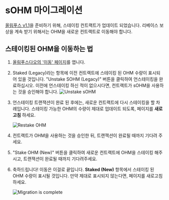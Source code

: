 # sOHM 마이그레이션

[올림푸스 v1.1](https://olympusdao.medium.com/olympus-v1-1-a5c6a48be7d1)을 준비하기 위해, 스테이킹 컨트랙트가 업데이트 되었습니다. 리베이스 보상을 계속 받기 위해서는 OHM을 새로운 컨트랙트로 이동해야 합니다. 

## 스테이킹된 OHM을 이동하는 법 <a id="how-to-migrate-your-staked-ohm"></a>

1. [올림푸스다오의 '이동' 페이지](https://app.olympusdao.finance/#/stake/migrate)를 엽니다.
2. Staked \(Legacy\)라는 항목에 이전 컨트랙트에 스테이킹 된 OHM 수량이 표시되어 있을 것입니다. "Unstake SOHM \(Legacy\)" 버튼을 클릭하여 언스테이킹을 완료하십시오. 이전에 언스테이킹 하신 적이 없으시다면, 컨트랙트가 sOHM을 사용하는 것을 승인해야 합니다.                                        ![Unstake sOHM](https://firebasestorage.googleapis.com/v0/b/gitbook-28427.appspot.com/o/assets%2F-MV4hwONledQK5nEDaUc%2Fsync%2F5575954262bee9fc6c7abb4d5d8a3c9423db0bd6.png?generation=1623848974079663&alt=media)​
3. 언스테이킹 트랜잭션이 완료 된 후에는, 새로운 컨트랙트에 다시 스테이킹을 할 차례입니다. 스테이킹 가능한 OHM의 수량이 제대로 업데이트 되도록, 페이지를 **새로고침** 하세요.

   ​![Restake OHM](https://firebasestorage.googleapis.com/v0/b/gitbook-28427.appspot.com/o/assets%2F-MV4hwONledQK5nEDaUc%2Fsync%2Fe86fa7d61586cf609f2c37d369c8cdc6bc87b547.png?generation=1623848975878460&alt=media)​

4. 컨트랙트가 OHM을 사용하는 것을 승인한 뒤, 트랜잭션이 완료될 때까지 기다려 주세요.
5. "Stake OHM \(New\)" 버튼을 클릭하여 새로운 컨트랙트에 OHM을 스테이킹 해주시고, 트랜잭션이 완료될 때까지 기다려주세요.
6. 축하드립니다! 이동은 이걸로 끝입니다. **Staked \(New\)** 항목에서 스테이킹 된 OHM 수량이 표시될 것입니다. 만약 제대로 표시되지 않는다면, 페이지를 새로고침 하세요.

   ​![Migration is complete](https://firebasestorage.googleapis.com/v0/b/gitbook-28427.appspot.com/o/assets%2F-MV4hwONledQK5nEDaUc%2Fsync%2Ffd5a0495f5f7a99d25ca8c4c5c5f9db166d5e383.png?generation=1623848974896468&alt=media)

